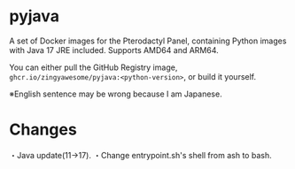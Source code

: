 # pyjava
A set of Docker images for the Pterodactyl Panel, containing Python images with Java 17 JRE included. Supports AMD64 and ARM64.

You can either pull the GitHub Registry image, `ghcr.io/zingyawesome/pyjava:<python-version>`, or build it yourself.

※English sentence may be wrong because I am Japanese.

# Changes
・Java update(11->17).
・Change entrypoint.sh's shell from ash to bash.
